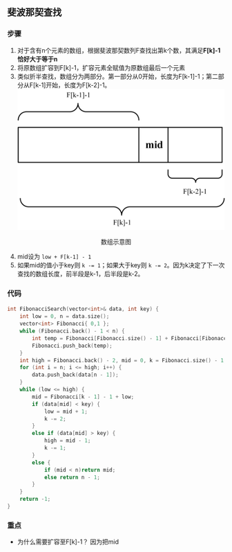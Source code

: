 ## 斐波那契查找
### 步骤
1. 对于含有n个元素的数组，根据斐波那契数列F查找出第k个数，其满足**F[k]-1恰好大于等于n**
2. 将原数组扩容到F[k]-1，扩容元素全赋值为原数组最后一个元素
3. 类似折半查找，数组分为两部分。第一部分从0开始，长度为F[k-1]-1；第二部分从F[k-1]开始，长度为F[k-2]-1。![数组示意图](https://raw.githubusercontent.com/Yuppie898988/LearningNotes-images/main/Notes/2021/02/25/%E6%96%90%E6%B3%A2%E9%82%A3%E5%A5%91%E6%9F%A5%E6%89%BE-1614240882415.png)
<center>数组示意图</center>

4. mid设为 `low + F[k-1] - 1`
5. 如果mid的值小于key则 `k -= 1`；如果大于key则 `k -= 2`。因为k决定了下一次查找的数组长度，前半段是k-1，后半段是k-2。

### 代码
```C
int FibonacciSearch(vector<int>& data, int key) {
	int low = 0, n = data.size();
	vector<int> Fibonacci{ 0,1 };
	while (Fibonacci.back() - 1 < n) {
		int temp = Fibonacci[Fibonacci.size() - 1] + Fibonacci[Fibonacci.size() - 2];
		Fibonacci.push_back(temp);
	}
	int high = Fibonacci.back() - 2, mid = 0, k = Fibonacci.size() - 1;
	for (int i = n; i <= high; i++) {
		data.push_back(data[n - 1]);
	}
	while (low <= high) {
		mid = Fibonacci[k - 1] - 1 + low;
		if (data[mid] < key) {
			low = mid + 1;
			k -= 2;
		}
		else if (data[mid] > key) {
			high = mid - 1;
			k -= 1;
		}
		else {
			if (mid < n)return mid;
			else return n - 1;
		}
	}
	return -1;
}
```

### 重点
- 为什么需要扩容至F[k]-1？
因为把mid